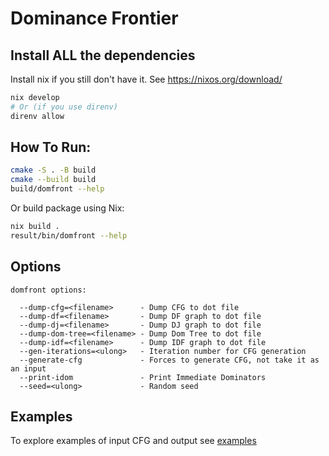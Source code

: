 # Dominance Frontier

## Install ALL the dependencies

Install nix if you still don't have it. See https://nixos.org/download/

```sh
nix develop
# Or (if you use direnv)
direnv allow
```

## How To Run:

```sh
cmake -S . -B build
cmake --build build
build/domfront --help
```

Or build package using Nix:

```sh
nix build .
result/bin/domfront --help
```

## Options

```shell
domfront options:

  --dump-cfg=<filename>      - Dump CFG to dot file
  --dump-df=<filename>       - Dump DF graph to dot file
  --dump-dj=<filename>       - Dump DJ graph to dot file
  --dump-dom-tree=<filename> - Dump Dom Tree to dot file
  --dump-idf=<filename>      - Dump IDF graph to dot file
  --gen-iterations=<ulong>   - Iteration number for CFG generation
  --generate-cfg             - Forces to generate CFG, not take it as an input
  --print-idom               - Print Immediate Dominators
  --seed=<ulong>             - Random seed
```

## Examples

To explore examples of input CFG and output see [examples](./examples/)
